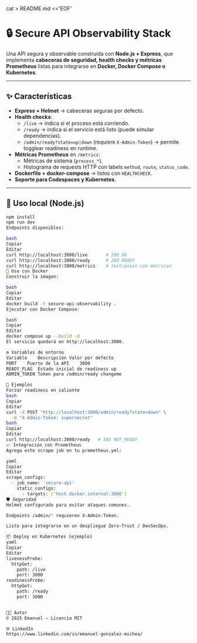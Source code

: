 cat > README.md <<'EOF'
# 🔒 Secure API Observability Stack

Una API segura y observable construida con **Node.js + Express**, que implementa **cabeceras de seguridad, health checks y métricas Prometheus** listas para integrarse en **Docker, Docker Compose o Kubernetes**.

---

## ✨ Características

- **Express + Helmet** → cabeceras seguras por defecto.
- **Health checks**:
  - `/live` → indica si el proceso está corriendo.
  - `/ready` → indica si el servicio está listo (puede simular dependencias).
  - `/admin/ready?state=up|down` (requiere `X-Admin-Token`) → permite togglear readiness en runtime.
- **Métricas Prometheus** en `/metrics`:
  - Métricas de sistema (`process_*`).
  - Histograma de requests HTTP con labels `method`, `route`, `status_code`.
- **Dockerfile + docker-compose** → listos con `HEALTHCHECK`.
- **Soporte para Codespaces y Kubernetes**.

---

## 🚀 Uso local (Node.js)

```bash
npm install
npm run dev
Endpoints disponibles:

bash
Copiar
Editar
curl http://localhost:3000/live       # 200 OK
curl http://localhost:3000/ready      # 200 READY
curl http://localhost:3000/metrics    # text/plain con métricas
🐳 Uso con Docker
Construir la imagen:

bash
Copiar
Editar
docker build -t secure-api-observability .
Ejecutar con Docker Compose:

bash
Copiar
Editar
docker compose up --build -d
El servicio quedará en http://localhost:3000.

⚙️ Variables de entorno
Variable	Descripción	Valor por defecto
PORT	Puerto de la API	3000
READY_FLAG	Estado inicial de readiness	up
ADMIN_TOKEN	Token para /admin/ready	changeme

🔧 Ejemplos
Forzar readiness en caliente
bash
Copiar
Editar
curl -X POST "http://localhost:3000/admin/ready?state=down" \
  -H "X-Admin-Token: supersecret"
bash
Copiar
Editar
curl http://localhost:3000/ready   # 503 NOT_READY
📈 Integración con Prometheus
Agrega este scrape job en tu prometheus.yml:

yaml
Copiar
Editar
scrape_configs:
  - job_name: 'secure-api'
    static_configs:
      - targets: ['host.docker.internal:3000']
🛡️ Seguridad
Helmet configurado para evitar ataques comunes.

Endpoints /admin/* requieren X-Admin-Token.

Listo para integrarse en un despliegue Zero-Trust / DevSecOps.

📦 Deploy en Kubernetes (ejemplo)
yaml
Copiar
Editar
livenessProbe:
  httpGet:
    path: /live
    port: 3000
readinessProbe:
  httpGet:
    path: /ready
    port: 3000


👨‍💻 Autor
© 2025 Emanuel — Licencia MIT

🌐 LinkedIn
https://www.linkedin.com/in/emanuel-gonzalez-michea/


